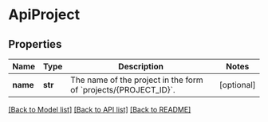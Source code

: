 # ApiProject

## Properties
Name | Type | Description | Notes
------------ | ------------- | ------------- | -------------
**name** | **str** | The name of the project in the form of &#x60;projects/{PROJECT_ID}&#x60;. | [optional] 

[[Back to Model list]](../README.md#documentation-for-models) [[Back to API list]](../README.md#documentation-for-api-endpoints) [[Back to README]](../README.md)


